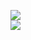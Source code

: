 [![](https://img.shields.io/badge/Made%20With-Github%20Spray-lightgrey.svg?style=for-the-badge&logo=github)](https://github.com/Annihil/github-spray#1064)  
[![](https://i.imgur.com/2DrTn0Z.gif)](https://github.com/Annihil/github-spray)